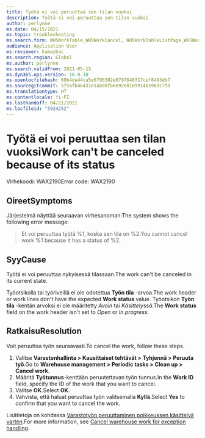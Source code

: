 ```yaml
---
title: Työtä ei voi peruuttaa sen tilan vuoksi
description: Työtä ei voi peruuttaa sen tilan vuoksi
author: perlynne
ms.date: 04/15/2021
ms.topic: troubleshooting
ms.search.form: WHSWorkTable_WHSWorkCancel, WHSWorkTableListPage_WHSWorkCancel
audience: Application User
ms.reviewer: kamaybac
ms.search.region: Global
ms.author: perlynne
ms.search.validFrom: 2021-05-15
ms.dyn365.ops.version: 10.0.18
ms.openlocfilehash: 60b4da44ca5e6790302e0797640317cef8493db7
ms.sourcegitcommit: 5f5afb46431e1abd8fb6e92e0189914b598dc7fd
ms.translationtype: HT
ms.contentlocale: fi-FI
ms.lasthandoff: 04/21/2021
ms.locfileid: "5924252"
---
```

# <a name="work-cant-be-canceled-because-of-its-status"></a><span data-ttu-id="6bd69-103">Työtä ei voi peruuttaa sen tilan vuoksi</span><span class="sxs-lookup"><span data-stu-id="6bd69-103">Work can't be canceled because of its status</span></span>

<span data-ttu-id="6bd69-104">Virhekoodi: WAX2190</span><span class="sxs-lookup"><span data-stu-id="6bd69-104">Error code: WAX2190</span></span>

## <a name="symptoms"></a><span data-ttu-id="6bd69-105">Oireet</span><span class="sxs-lookup"><span data-stu-id="6bd69-105">Symptoms</span></span>

<span data-ttu-id="6bd69-106">Järjestelmä näyttää seuraavan virhesanoman:</span><span class="sxs-lookup"><span data-stu-id="6bd69-106">The system shows the following error message:</span></span>

> <span data-ttu-id="6bd69-107">Et voi peruuttaa työtä %1, koska sen tila on %2.</span><span class="sxs-lookup"><span data-stu-id="6bd69-107">You cannot cancel work %1 because it has a status of %2.</span></span>

## <a name="cause"></a><span data-ttu-id="6bd69-108">Syy</span><span class="sxs-lookup"><span data-stu-id="6bd69-108">Cause</span></span>

<span data-ttu-id="6bd69-109">Työtä ei voi peruuttaa nykyisessä tilassaan.</span><span class="sxs-lookup"><span data-stu-id="6bd69-109">The work can't be canceled in its current state.</span></span>

<span data-ttu-id="6bd69-110">Työotsikolla tai työriveillä ei ole odotettua **Työn tila** -arvoa.</span><span class="sxs-lookup"><span data-stu-id="6bd69-110">The work header or work lines don't have the expected **Work status** value.</span></span> <span data-ttu-id="6bd69-111">Työotsikon **Työn tila** -kentän arvoksi ei ole määritetty *Avoin* tai *Käsittelyssä*.</span><span class="sxs-lookup"><span data-stu-id="6bd69-111">The **Work status** field on the work header isn't set to *Open* or *In progress*.</span></span>

## <a name="resolution"></a><span data-ttu-id="6bd69-112">Ratkaisu</span><span class="sxs-lookup"><span data-stu-id="6bd69-112">Resolution</span></span>

<span data-ttu-id="6bd69-113">Voit peruuttaa työn seuraavasti.</span><span class="sxs-lookup"><span data-stu-id="6bd69-113">To cancel the work, follow these steps.</span></span>

1. <span data-ttu-id="6bd69-114">Valitse **Varastonhallinta \> Kausittaiset tehtävät \> Tyhjennä \> Peruuta työ**.</span><span class="sxs-lookup"><span data-stu-id="6bd69-114">Go to **Warehouse management \> Periodic tasks \> Clean up \> Cancel work**.</span></span>
1. <span data-ttu-id="6bd69-115">Määritä **Työtunnus**-kenttään peruutettavan työn tunnus.</span><span class="sxs-lookup"><span data-stu-id="6bd69-115">In the **Work ID** field, specify the ID of the work that you want to cancel.</span></span>
1. <span data-ttu-id="6bd69-116">Valitse **OK**.</span><span class="sxs-lookup"><span data-stu-id="6bd69-116">Select **OK**.</span></span>
1. <span data-ttu-id="6bd69-117">Vahvista, että haluat peruuttaa työn valitsemalla **Kyllä**.</span><span class="sxs-lookup"><span data-stu-id="6bd69-117">Select **Yes** to confirm that you want to cancel the work.</span></span>

<span data-ttu-id="6bd69-118">Lisätietoja on kohdassa [Varastotyön peruuttaminen poikkeuksen käsittelyä varten](../../warehousing/cancel-warehouse-work.md).</span><span class="sxs-lookup"><span data-stu-id="6bd69-118">For more information, see [Cancel warehouse work for exception handling](../../warehousing/cancel-warehouse-work.md).</span></span>
